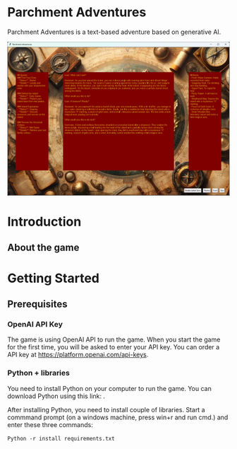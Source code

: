 # Parchment Adventures

Parchment Adventures is a text-based adventure based on generative AI.

![Parchment Adventures Screenshot](assets/images/Parchment-adventures.png)

# Introduction
## About the game
## 

# Getting Started
## Prerequisites
### OpenAI API Key
The game is using OpenAI API to run the game. When you start the game for the first time, you will be asked to enter your API key. You can order a API key at https://platform.openai.com/api-keys. 
### Python + libraries
You need to install Python on your computer to run the game. You can download Python using this link: . 

After installing Python, you need to install couple of libraries. Start a commmand prompt (on a windows machine, press win+r and run cmd.) and enter these three commands:

```
Python -r install requirements.txt
```


